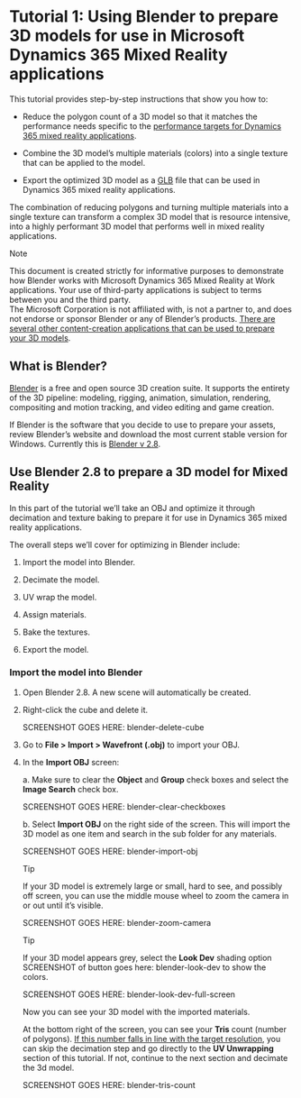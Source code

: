 
# Tutorial 1: Using Blender to prepare 3D models for use in Microsoft Dynamics 365 Mixed Reality applications

This tutorial provides step-by-step instructions that show you how to:

- Reduce the polygon count of a 3D model so that it matches the performance needs specific to the [performance targets for Dynamics 
365 mixed reality applications](https://docs.microsoft.com/dynamics365/mixed-reality/import-tool/optimize-models#performance-targets).

- Combine the 3D model’s multiple materials (colors) into a single texture that can be applied to the model.

- Export the optimized 3D model as a [GLB](https://docs.microsoft.com/dynamics365/mixed-reality/import-tool/#gltf-and-glb-file-formats) file that can be used in Dynamics 365 mixed reality applications.

The combination of reducing polygons and turning multiple materials into a single texture can transform a complex 3D model that 
is resource intensive, into a highly performant 3D model that performs well in mixed reality applications.

> [!NOTE]
> This document is created strictly for informative purposes to demonstrate how Blender works with Microsoft Dynamics 365 Mixed Reality 
at Work applications. Your use of third-party applications is subject to terms between you and the third party.  
The Microsoft Corporation is not affiliated with, is not a partner to, and does not endorse or sponsor Blender or any of 
Blender’s products. [There are several other content-creation applications that can be used to prepare your 3D models](https://docs.microsoft.com/dynamics365/mixed-reality/import-tool/convert-models#tools-for-exporting-cad-models).

## What is Blender?

[Blender](https://www.blender.org/) is a free and open source 3D creation suite. It supports the entirety of the 3D pipeline: modeling, rigging, animation, simulation, rendering, compositing and motion tracking, and video editing and game creation. 

If Blender is the software that you decide to use to prepare your assets, review Blender’s website and download the most current stable version for Windows. Currently this is [Blender v 2.8](https://www.blender.org/download/releases/2-80/).

## Use Blender 2.8 to prepare a 3D model for Mixed Reality

In this part of the tutorial we’ll take an OBJ and optimize it through decimation and texture baking to prepare it for use in Dynamics 365 mixed reality applications.

The overall steps we’ll cover for optimizing in Blender include:

1.	Import the model into Blender.

2.	Decimate the model.

3.	UV wrap the model.

4.	Assign materials.

5.	Bake the textures.

6.	Export the model.

### Import the model into Blender

1.	Open Blender 2.8. A new scene will automatically be created.

2.	Right-click the cube and delete it.

    SCREENSHOT GOES HERE: blender-delete-cube

3.	Go to **File > Import > Wavefront (.obj)** to import your OBJ. 

4.	In the **Import OBJ** screen:

    a. Make sure to clear the **Object** and **Group** check boxes and select the **Image Search** check box.

      SCREENSHOT GOES HERE: blender-clear-checkboxes
        
    b. Select **Import OBJ** on the right side of the screen. This will import the 3D model as one item and search in the sub folder for any materials.

      SCREENSHOT GOES HERE: blender-import-obj
      
      > [!TIP]
      > If your 3D model is extremely large or small, hard to see, and possibly off screen, you can use the middle mouse wheel to zoom the camera in or out until it’s visible.
      
      SCREENSHOT GOES HERE: blender-zoom-camera
      
      > [!TIP]
      > If your 3D model appears grey, select the **Look Dev** shading option SCREENSHOT of button goes here: blender-look-dev  to show the colors.
      
      SCREENSHOT GOES HERE: blender-look-dev-full-screen
      
      Now you can see your 3D model with the imported materials.
      
      At the bottom right of the screen, you can see your **Tris** count (number of polygons). [If this number falls in line with the target resolution](https://docs.microsoft.com/dynamics365/mixed-reality/import-tool/optimize-models#performance-targets), you can skip the decimation step and go directly to the **UV Unwrapping** section of this tutorial. If not, continue to the next section and decimate the 3d model.
      
      SCREENSHOT GOES HERE: blender-tris-count
      
